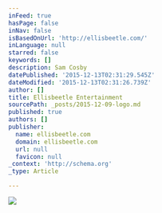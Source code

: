 ```yaml
---
inFeed: true
hasPage: false
inNav: false
isBasedOnUrl: 'http://ellisbeetle.com/'
inLanguage: null
starred: false
keywords: []
description: Sam Cosby
datePublished: '2015-12-13T02:31:29.545Z'
dateModified: '2015-12-13T02:31:26.739Z'
author: []
title: Ellisbeetle Entertainment
sourcePath: _posts/2015-12-09-logo.md
published: true
authors: []
publisher:
  name: ellisbeetle.com
  domain: ellisbeetle.com
  url: null
  favicon: null
_context: 'http://schema.org'
_type: Article

---
```

![](https://the-grid-user-content.s3-us-west-2.amazonaws.com/8e9545df-e1ea-4a7e-b3ef-5b8bb28666d8.png)